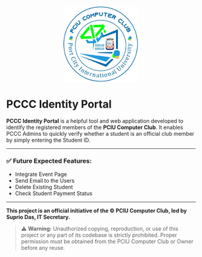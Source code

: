 <p align="center">
  <img src="./PCIU-Computer-Club-Logo.png" alt="PCIU Computer Club Logo" width="200" />
</p>

# PCCC Identity Portal

**PCCC Identity Portal** is a helpful tool and web application developed to identify the registered members of the **PCIU Computer Club**. It enables PCCC Admins to quickly verify whether a student is an official club member by simply entering the Student ID.

---

### ✅ Future Expected Features:
- Integrate Event Page
- Send Email to the Users
- Delete Existing Student  
- Check Student Payment Status  

---

**This project is an official initiative of the © PCIU Computer Club, led by Suprio Das, IT Secretary.**

> ⚠️ **Warning:** Unauthorized copying, reproduction, or use of this project or any part of its codebase is strictly prohibited. Proper permission must be obtained from the PCIU Computer Club or Owner before any reuse.
